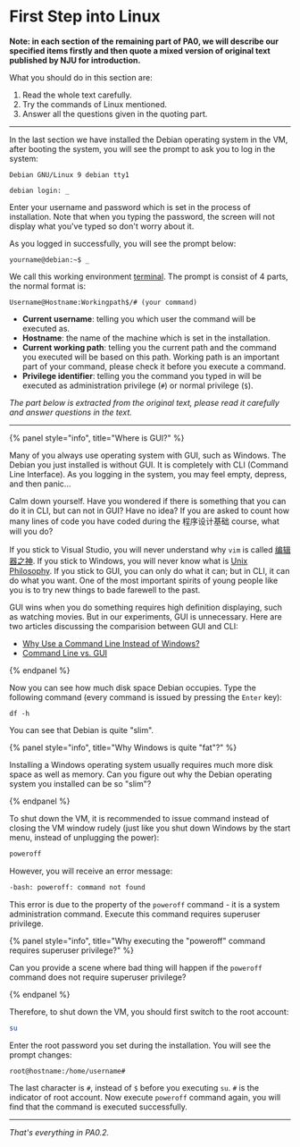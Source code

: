 # First Step into Linux

**Note: in each section of the remaining part of PA0, we will describe our specified items firstly and   then quote a mixed version of original text published by NJU for introduction.**

What you should do in this section are:

1. Read the whole text carefully.
2. Try the commands of Linux mentioned.
3. Answer all the questions given in the quoting part.

---

In the last section we have installed the Debian operating system in the VM, after booting the system, you will see the prompt to ask you to log in the system:

```
Debian GNU/Linux 9 debian tty1

debian login: _
```

Enter your username and password which is set in the process of installation. Note that when you typing the password, the screen will not display what you've typed so don't worry about it.

As you logged in successfully, you will see the prompt below:

```
yourname@debian:~$ _
```

We call this working environment [terminal](https://en.wikipedia.org/wiki/Computer_terminal#Text_terminals). The prompt is consist of 4 parts, the normal format is:

```
Username@Hostname:Workingpath$/# (your command)
```

* **Current username**: telling you which user the command will be executed as.
* **Hostname**: the name of the machine which is set in the installation.
* **Current working path**: telling you the current path and the command you executed will be based on this path. Working path is an important part of your command, please check it before you execute a command.
* **Privilege identifier**: telling you the command you typed in will be executed as administration privilege (`#`) or normal privilege (`$`).

*The part below is extracted from the original text, please read it carefully and answer questions in the text.*

---

{% panel style="info", title="Where is GUI?" %}

Many of you always use operating system with GUI, such as Windows. The Debian you just installed is without GUI. It is completely with CLI (Command Line Interface). As you logging in the system, you may feel empty, depress, and then panic...

Calm down yourself. Have you wondered if there is something that you can do it in CLI, but can not in GUI? Have no idea? If you are asked to count how many lines of code you have coded during the 程序设计基础 course, what will you do?

If you stick to Visual Studio, you will never understand why `vim` is called [编辑器之神](http://os.51cto.com/art/201101/242518.htm). If you stick to Windows, you will never know what is [Unix Philosophy](http://en.wikipedia.org/wiki/Unix_philosophy). If you stick to GUI, you can only do what it can; but in CLI, it can do what you want. One of the most important spirits of young people like you is to try new things to bade farewell to the past.

GUI wins when you do something requires high definition displaying, such as watching movies. But in our experiments, GUI is unnecessary. Here are two articles discussing the comparision between GUI and CLI:

- [Why Use a Command Line Instead of Windows?](http://www.linuxdevcenter.com/pub/a/linux/2001/11/15/learnunixos.html)
- [Command Line vs. GUI](http://www.computerhope.com/issues/ch000619.htm)

{% endpanel %}

Now you can see how much disk space Debian occupies. Type the following command (every command is issued by pressing the `Enter` key):

```
df -h
```

You can see that Debian is quite "slim".

{% panel style="info", title="Why Windows is quite "fat"?" %}

Installing a Windows operating system usually requires much more disk space as well as memory. Can you figure out why the Debian operating system you installed can be so "slim"?

{% endpanel %}

To shut down the VM, it is recommended to issue command instead of closing the VM window rudely (just like you shut down Windows by the start menu, instead of unplugging the power):

```bash
poweroff
```

However, you will receive an error message:

```bash
-bash: poweroff: command not found
```

This error is due to the property of the `poweroff` command - it is a system administration command. Execute this command requires superuser privilege.

{% panel style="info", title="Why executing the "poweroff" command requires superuser privilege?" %}

Can you provide a scene where bad thing will happen if the `poweroff` command does not require superuser privilege?

{% endpanel %}

Therefore, to shut down the VM, you should first switch to the root account:

```bash
su
```

Enter the root password you set during the installation. You will see the prompt changes:

```bash
root@hostname:/home/username#
```

The last character is `#`, instead of `$` before you executing `su`. `#` is the indicator of root account. Now execute `poweroff` command again, you will find that the command is executed successfully.

---

*That's everything in PA0.2.*